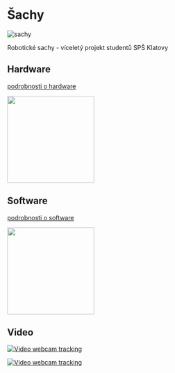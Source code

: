 ﻿# Šachy 

![sachy](https://github.com/mjirik/Sachy/blob/master/graphics/sachy.jpg?raw=true)

Robotické sachy - víceletý projekt studentů SPŠ Klatovy


## Hardware

[podrobnosti o hardware](https://github.com/mjirik/Sachy/blob/master/hardware.md)
<div>

<a href="https://github.com/mjirik/Sachy/blob/master/hardware.md"><img src="https://github.com/mjirik/Sachy/blob/master/graphics/sachy-hw.jpg?raw=true" align="top" height="200"></a>

</div>

## Software

[podrobnosti o software](https://github.com/mjirik/Sachy/blob/master/software.md)
<div>

<a href="https://github.com/mjirik/Sachy/blob/master/software.md"><img src="https://github.com/mjirik/Sachy/blob/master/graphics/sachy-sw.jpg?raw=true" align="top" height="200"></a>
</div>


## Video

[![Video webcam tracking](https://img.youtube.com/vi/pHp0IgzMXa4/0.jpg)](https://www.youtube.com/watch?v=pHp0IgzMXa4)

[![Video webcam tracking](https://img.youtube.com/vi/m0MDI-YSEDc/0.jpg)](https://www.youtube.com/watch?v=m0MDI-YSEDc)
